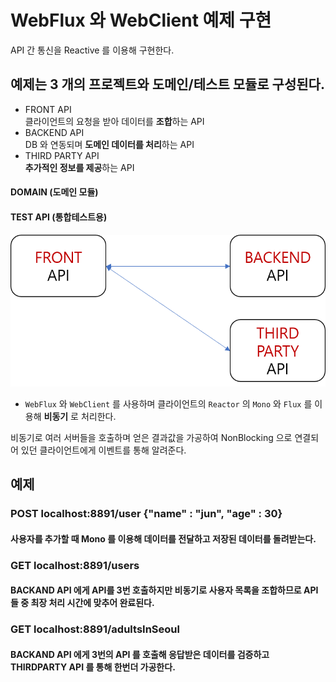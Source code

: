 # WebFlux 와 WebClient 예제 구현
 
API 간 통신을 Reactive 를 이용해 구현한다.<br>

## 예제는 3 개의 프로젝트와 도메인/테스트 모듈로 구성된다.
- FRONT API<br>
클라이언트의 요청을 받아 데이터를 **조합**하는 API
- BACKEND API<br>
DB 와 연동되며 **도메인 데이터를 처리**하는 API
- THIRD PARTY API<br>
**추가적인 정보를 제공**하는 API

#### DOMAIN (도메인 모듈)
#### TEST API (통합테스트용)

![API 서버 간 통신](/resource/image/api.png)

- `WebFlux` 와 `WebClient` 를 사용하며 클라이언트의  `Reactor` 의 `Mono` 와 `Flux` 를 이용해 **비동기** 로 처리한다.

비동기로 여러 서버들을 호출하며 얻은 결과값을 가공하여 NonBlocking 으로 연결되어 있던 클라이언트에게 이벤트를 통해 알려준다.

## 예제

### POST localhost:8891/user {"name" : "jun", "age" : 30}
#### 사용자를 추가할 때 Mono 를 이용해 데이터를 전달하고 저장된 데이터를 돌려받는다.

### GET localhost:8891/users
#### BACKAND API 에게 API를 3번 호출하지만 비동기로 사용자 목록을 조합하므로 API 들 중 최장 처리 시간에 맞추어 완료된다.

### GET localhost:8891/adultsInSeoul
#### BACKAND API 에게 3번의 API 를 호출해 응답받은 데이터를 검증하고 THIRDPARTY API 를 통해 한번더 가공한다.
